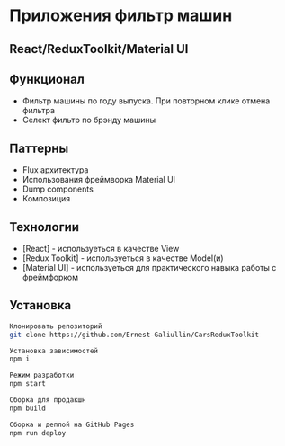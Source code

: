 # Приложения фильтр машин
## React/ReduxToolkit/Material UI

## Функционал
- Фильтр машины по году выпуска. При повторном клике отмена фильтра
- Селект фильтр по брэнду машины

## Паттерны
- Flux архитектура
- Использования фреймворка Material UI
- Dump components
- Композиция

## Технологии
- [React] - используеться в качестве View
- [Redux Toolkit] - используеться в качестве Model(и)
- [Material UI] - используеться для практического навыка работы с фреймфорком


## Установка

```sh
Клонировать репозиторий
git clone https://github.com/Ernest-Galiullin/CarsReduxToolkit
```
```sh
Установка зависимостей
npm i
```

```sh
Режим разработки
npm start
```
```sh
Сборка для продакшн
npm build
```
```sh
Сборка и деплой на GitHub Pages
npm run deploy
```

